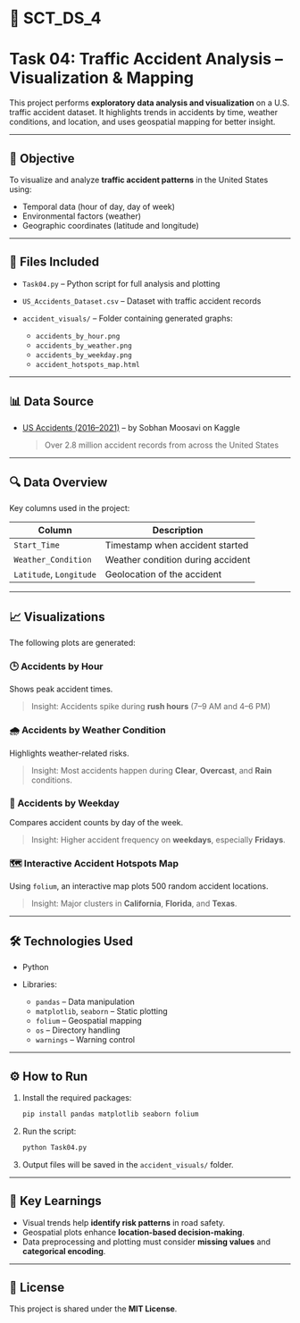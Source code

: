 # 🚧 SCT\_DS\_4

# Task 04: Traffic Accident Analysis – Visualization & Mapping

This project performs **exploratory data analysis and visualization** on a U.S. traffic accident dataset. It highlights trends in accidents by time, weather conditions, and location, and uses geospatial mapping for better insight.

---

## 🧾 Objective

To visualize and analyze **traffic accident patterns** in the United States using:

* Temporal data (hour of day, day of week)
* Environmental factors (weather)
* Geographic coordinates (latitude and longitude)

---

## 📁 Files Included

* `Task04.py` – Python script for full analysis and plotting
* `US_Accidents_Dataset.csv` – Dataset with traffic accident records
* `accident_visuals/` – Folder containing generated graphs:

  * `accidents_by_hour.png`
  * `accidents_by_weather.png`
  * `accidents_by_weekday.png`
  * `accident_hotspots_map.html`

---

## 📊 Data Source

* [US Accidents (2016–2021)](https://www.kaggle.com/datasets/sobhanmoosavi/us-accidents) – by Sobhan Moosavi on Kaggle

  > Over 2.8 million accident records from across the United States

---

## 🔍 Data Overview

Key columns used in the project:

| Column                  | Description                       |
| ----------------------- | --------------------------------- |
| `Start_Time`            | Timestamp when accident started   |
| `Weather_Condition`     | Weather condition during accident |
| `Latitude`, `Longitude` | Geolocation of the accident       |

---

## 📈 Visualizations

The following plots are generated:

### 🕒 Accidents by Hour

Shows peak accident times.

> Insight: Accidents spike during **rush hours** (7–9 AM and 4–6 PM)

### 🌧️ Accidents by Weather Condition

Highlights weather-related risks.

> Insight: Most accidents happen during **Clear**, **Overcast**, and **Rain** conditions.

### 📅 Accidents by Weekday

Compares accident counts by day of the week.

> Insight: Higher accident frequency on **weekdays**, especially **Fridays**.

### 🗺️ Interactive Accident Hotspots Map

Using `folium`, an interactive map plots 500 random accident locations.

> Insight: Major clusters in **California**, **Florida**, and **Texas**.

---

## 🛠️ Technologies Used

* Python
* Libraries:

  * `pandas` – Data manipulation
  * `matplotlib`, `seaborn` – Static plotting
  * `folium` – Geospatial mapping
  * `os` – Directory handling
  * `warnings` – Warning control

---

## ⚙️ How to Run

1. Install the required packages:

   ```bash
   pip install pandas matplotlib seaborn folium
   ```

2. Run the script:

   ```bash
   python Task04.py
   ```

3. Output files will be saved in the `accident_visuals/` folder.

---

## 📌 Key Learnings

* Visual trends help **identify risk patterns** in road safety.
* Geospatial plots enhance **location-based decision-making**.
* Data preprocessing and plotting must consider **missing values** and **categorical encoding**.

---

## 📄 License

This project is shared under the **MIT License**.
